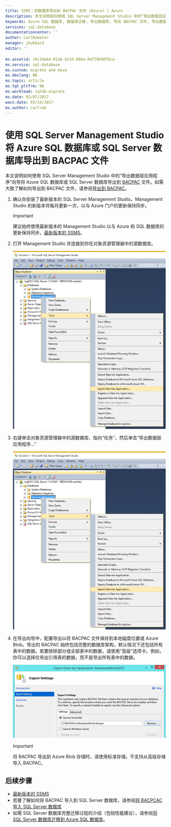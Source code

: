 ```yaml
---
title: SSMS：将数据库导出到 BACPAC 文件 (Azure) | Azure
description: 本文说明如何使用 SQL Server Management Studio 中的“导出数据层应用程序”向导将 SQL Server 数据库导出到 BACPAC 文件。
keywords: Azure SQL 数据库, 数据库迁移, 导出数据库, 导出 BACPAC 文件, 导出数据层应用程序向导
services: sql-database
documentationcenter: ''
author: CarlRabeler
manager: jhubbard
editor: ''

ms.assetid: 19c2dab4-81a6-411d-b08a-0ef79b90fbce
ms.service: sql-database
ms.custom: migrate and move
ms.devlang: NA
ms.topic: article
ms.tgt_pltfrm: NA
ms.workload: sqldb-migrate
ms.date: 02/07/2017
wacn.date: 03/24/2017
ms.author: carlrab
---
```


# 使用 SQL Server Management Studio 将 Azure SQL 数据库或 SQL Server 数据库导出到 BACPAC 文件		

本文说明如何使用 SQL Server Management Studio 中的“导出数据层应用程序”向导将 Azure SQL 数据库或 SQL Server 数据库导出到 [BACPAC](https://msdn.microsoft.com/zh-cn/library/ee210546.aspx#Anchor_4) 文件。如需大致了解如何导出到 BACPAC 文件，请参阅[导出到 BACPAC](./sql-database-export.md)。

1. 确认你安装了最新版本的 SQL Server Management Studio。Management Studio 的新版本将每月更新一次，以与 Azure 门户的更新保持同步。

    > [!IMPORTANT]		
    >建议始终使用最新版本的 Management Studio 以与 Azure 和 SQL 数据库的更新保持同步。[最新版本的 SSMS](https://msdn.microsoft.com/zh-cn/library/mt238290.aspx)。
    > 		

2. 打开 Management Studio 并连接到你在对象资源管理器中的源数据库。

     ![通过“任务”菜单导出数据层应用程序](./media/sql-database-cloud-migrate/MigrateUsingBACPAC01.png)
3. 右键单击对象资源管理器中的源数据库、指向“任务”，然后单击“导出数据层应用程序...”

     ![通过“任务”菜单导出数据层应用程序](./media/sql-database-cloud-migrate/TestForCompatibilityUsingSSMS01.png)
4. 在导出向导中，配置导出以将 BACPAC 文件保存到本地磁盘位置或 Azure Blob。导出的 BACPAC 始终包括完整的数据库架构，默认情况下还包括所有表中的数据。若要排除部分或全部表中的数据，请使用“高级”选项卡。例如，你可以选择仅导出引用表的数据，而不是导出所有表中的数据。

     ![导出设置](./media/sql-database-cloud-migrate/MigrateUsingBACPAC02.png)  

    > [!IMPORTANT]		
    >将 BACPAC 导出到 Azure Blob 存储时，请使用标准存储。不支持从高级存储导入 BACPAC。
    >		

## 后续步骤		
* [最新版本的 SSMS](https://msdn.microsoft.com/zh-cn/library/mt238290.aspx)
* 若要了解如何将 BACPAC 导入到 SQL Server 数据库，请参阅[将 BACPCAC 导入 SQL Server 数据库](https://msdn.microsoft.com/zh-cn/library/hh710052.aspx)
* 如需 SQL Server 数据库完整迁移过程的介绍（包括性能建议），请参阅[将 SQL Server 数据库迁移到 Azure SQL 数据库](./sql-database-cloud-migrate.md)。

<!---HONumber=Mooncake_0320_2017-->
